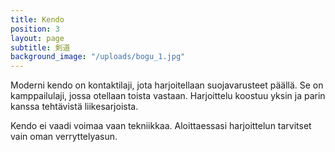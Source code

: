```yaml
---
title: Kendo
position: 3
layout: page
subtitle: 剣道
background_image: "/uploads/bogu_1.jpg"
---
```


Moderni kendo on kontaktilaji, jota harjoitellaan suojavarusteet päällä. Se on kamppailulaji, jossa otellaan toista vastaan. Harjoittelu koostuu yksin ja parin kanssa tehtävistä liikesarjoista.

Kendo ei vaadi voimaa vaan tekniikkaa. Aloittaessasi harjoittelun tarvitset vain oman verryttelyasun.
